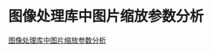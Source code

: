 # 图像处理库中图片缩放参数分析
[图像处理库中图片缩放参数分析](https://aiwithcloud.com/2021/05/02/%e5%9b%be%e5%83%8f%e5%a4%84%e7%90%86%e5%ba%93%e4%b8%ad%e5%9b%be%e7%89%87%e7%bc%a9%e6%94%be%e5%8f%82%e6%95%b0%e5%88%86%e6%9e%90/)